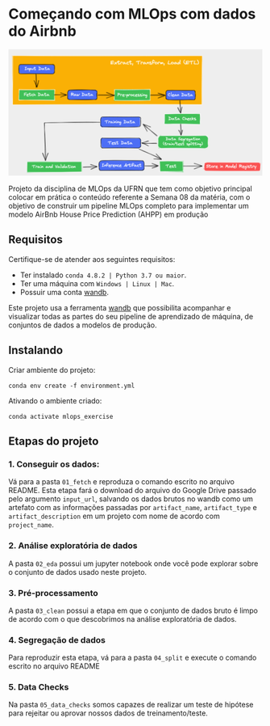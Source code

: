 # Começando com MLOps com dados do Airbnb

<img src="images/pipeline.png" alt="mlops pipeline">

Projeto da disciplina de MLOps da UFRN que tem como objetivo principal colocar em prática o conteúdo referente a Semana 08 da matéria, com o objetivo de construir um pipeline MLOps completo para implementar um modelo AirBnb House Price Prediction (AHPP) em produção

## Requisitos

Certifique-se de atender aos seguintes requisitos:

* Ter instalado `conda 4.8.2 | Python 3.7 ou maior`.
* Ter uma máquina com `Windows | Linux | Mac`.
* Possuir uma conta [wandb](https://wandb.ai/site).

Este projeto usa a ferramenta [wandb](https://wandb.ai/site) que possibilita acompanhar e visualizar todas as partes do seu pipeline de aprendizado de máquina, de conjuntos de dados a modelos de produção.

## Instalando

Criar ambiente do projeto:
```
conda env create -f environment.yml
```

Ativando o ambiente criado:
```
conda activate mlops_exercise
```

## Etapas do projeto

### 1. Conseguir os dados:

Vá para a pasta `01_fetch` e reproduza o comando escrito no arquivo README. Esta etapa fará o download do arquivo do Google Drive passado pelo argumento `input_url`, salvando os dados brutos no wandb como um artefato com as informações passadas por `artifact_name`, `artifact_type` e `artifact_description` em um projeto com nome de acordo com `project_name`.

### 2. Análise exploratória de dados

A pasta `02_eda` possui um jupyter notebook onde você pode explorar sobre o conjunto de dados usado neste projeto.

### 3. Pré-processamento

A pasta `03_clean` possui a etapa em que o conjunto de dados bruto é limpo de acordo com o que descobrimos na análise exploratória de dados.

### 4. Segregação de dados

Para reproduzir esta etapa, vá para a pasta `04_split` e execute o comando escrito no arquivo README

### 5. Data Checks
Na pasta `05_data_checks` somos capazes de realizar um teste de hipótese para rejeitar ou aprovar nossos dados de treinamento/teste. 
